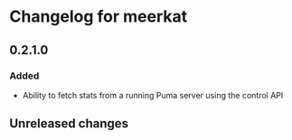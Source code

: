 # Changelog for meerkat

## 0.2.1.0

### Added
- Ability to fetch stats from a running Puma server using the control API

## Unreleased changes
